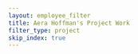 ```yaml
---
layout: employee_filter
title: Aera Hoffman's Project Work
filter_type: project
skip_index: true
---
```

